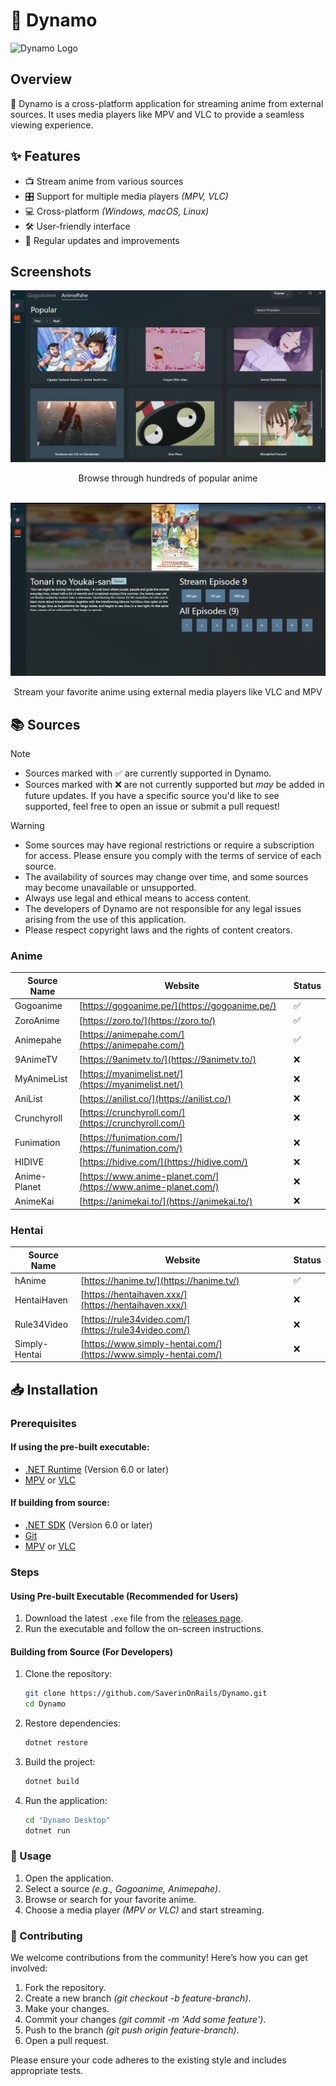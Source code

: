 # 🎥 Dynamo

![Dynamo Logo](./Dynamo%20Desktop/Assets/Images/Dynamo.png)

## Overview

🚀 Dynamo is a cross-platform application for streaming anime from external sources. It uses media players like MPV and VLC to provide a seamless viewing experience.

## ✨ Features

- 📺 Stream anime from various sources  
- 🎛️ Support for multiple media players *(MPV, VLC)*  
- 💻 Cross-platform *(Windows, macOS, Linux)*  
- 🛠️ User-friendly interface  
- 🔄 Regular updates and improvements  

## Screenshots

<center>
<img src="./Dynamo%20Desktop/Assets/Images/Screenshots/Screenshot%20(2).png" alt="Main Window">
<p>Browse through hundreds of popular anime</p>
<br />
<img src="./Dynamo%20Desktop/Assets/Images/Screenshots/Screenshot%20(3).png" alt="Anime List">
<p>Stream your favorite anime using external media players like VLC and MPV</p>
</center>

## 📚 Sources

> [!NOTE]
> - Sources marked with ✅ are currently supported in Dynamo.
> - Sources marked with ❌ are not currently supported but *may* be added in future updates.
> If you have a specific source you'd like to see supported, feel free to open an issue or submit a pull request!

> [!WARNING]
> - Some sources may have regional restrictions or require a subscription for access. Please ensure you comply with the terms of service of each source.
> - The availability of sources may change over time, and some sources may become unavailable or unsupported.
> - Always use legal and ethical means to access content.
> - The developers of Dynamo are not responsible for any legal issues arising from the use of this application.
> - Please respect copyright laws and the rights of content creators.

### Anime

| Source Name | Website | Status |
|-------------|---------|---------|
| Gogoanime | [https://gogoanime.pe/](https://gogoanime.pe/) | ✅ |
| ZoroAnime | [https://zoro.to/](https://zoro.to/) | ✅ |
| Animepahe | [https://animepahe.com/](https://animepahe.com/) | ✅ |
| 9AnimeTV | [https://9animetv.to/](https://9animetv.to/) | ❌ |
| MyAnimeList | [https://myanimelist.net/](https://myanimelist.net/) | ❌ |
| AniList | [https://anilist.co/](https://anilist.co/) | ❌ |
| Crunchyroll | [https://crunchyroll.com/](https://crunchyroll.com/) | ❌ |
| Funimation | [https://funimation.com/](https://funimation.com/) | ❌ |
| HIDIVE | [https://hidive.com/](https://hidive.com/) | ❌ |
| Anime-Planet | [https://www.anime-planet.com/](https://www.anime-planet.com/) | ❌ |
| AnimeKai | [https://animekai.to/](https://animekai.to/) | ❌ |


### Hentai

| Source Name | Website | Status |
|-------------|---------|---------|
| hAnime | [https://hanime.tv/](https://hanime.tv/) | ✅ |
| HentaiHaven | [https://hentaihaven.xxx/](https://hentaihaven.xxx/) | ❌ |
| Rule34Video | [https://rule34video.com/](https://rule34video.com/) | ❌ |
| Simply-Hentai | [https://www.simply-hentai.com/](https://www.simply-hentai.com/) | ❌ |


## 📥 Installation

### Prerequisites

#### If using the pre-built executable:

- [.NET Runtime](https://dotnet.microsoft.com/download) (Version 6.0 or later)
- [MPV](https://mpv.io/installation/) or [VLC](https://www.videolan.org/vlc/)

#### If building from source:

- [.NET SDK](https://dotnet.microsoft.com/download) (Version 6.0 or later)
- [Git](https://git-scm.com/)
- [MPV](https://mpv.io/installation/) or [VLC](https://www.videolan.org/vlc/)  

### Steps

#### Using Pre-built Executable (Recommended for Users)

1. Download the latest `.exe` file from the [releases page](https://github.com/SaverinOnRails/Dynamo/releases).  
2. Run the executable and follow the on-screen instructions.  

#### Building from Source (For Developers)

1. Clone the repository:  
   ```sh
   git clone https://github.com/SaverinOnRails/Dynamo.git
   cd Dynamo
   ```

2. Restore dependencies:  
   ```sh
   dotnet restore
   ```
   
3. Build the project:  
   ```sh
   dotnet build
   ```

4. Run the application:  
   ```sh
   cd "Dynamo Desktop"
   dotnet run
   ```

### 📖 Usage

1. Open the application.  
2. Select a source *(e.g., Gogoanime, Animepahe)*.  
3. Browse or search for your favorite anime.  
4. Choose a media player *(MPV or VLC)* and start streaming.

### 🤝 Contributing

We welcome contributions from the community! Here’s how you can get involved:

1. Fork the repository.
2. Create a new branch *(git checkout -b feature-branch)*.
3. Make your changes.
4. Commit your changes *(git commit -m 'Add some feature')*.
5. Push to the branch *(git push origin feature-branch)*.
6. Open a pull request.

Please ensure your code adheres to the existing style and includes appropriate tests.